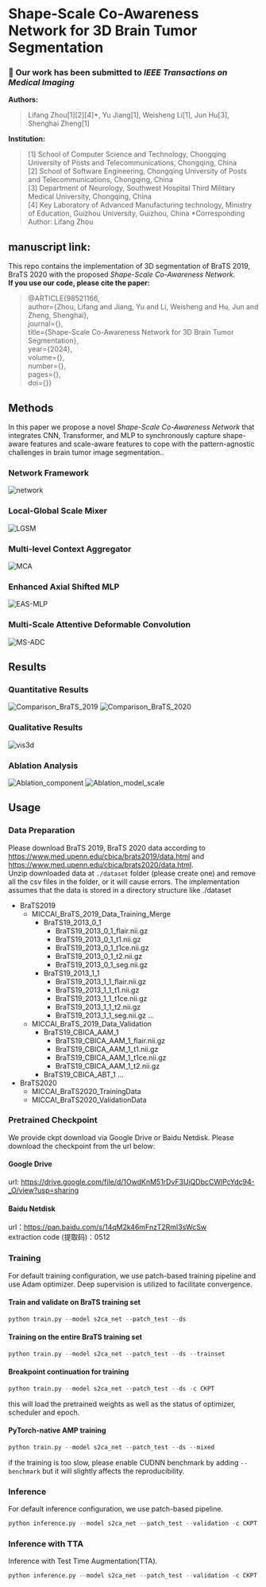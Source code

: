 # Shape-Scale Co-Awareness Network for 3D Brain Tumor Segmentation
### :tada: Our work has been submitted to *IEEE Transactions on Medical Imaging*  
**Authors:**  
> Lifang Zhou[1][2][4]*, Yu Jiang[1], Weisheng Li[1], Jun Hu[3], Shenghai Zheng[1]

**Institution:**
> [1] School of Computer Science and Technology, Chongqing University of Posts and Telecommunications, Chongqing, China  
> [2] School of Software Engineering, Chongqing University of Posts and Telecommunications, Chongqing, China  
> [3] Department of Neurology, Southwest Hospital Third Military Medical University, Chongqing, China  
> [4] Key Laboratory of Advanced Manufacturing technology, Ministry of Education, Guizhou University, Guizhou, China
> *Corresponding Author: Lifang Zhou

manuscript link:  
-   

This repo contains the implementation of 3D segmentation of BraTS 2019, BraTS 2020 with the proposed *Shape-Scale Co-Awareness Network*.  
**If you use our code, please cite the paper:**  
> @ARTICLE{98521166,  
  author={Zhou, Lifang and Jiang, Yu and Li, Weisheng and Hu, Jun and Zheng, Shenghai},  
  journal={},   
  title={Shape-Scale Co-Awareness Network for 3D Brain Tumor Segmentation},   
  year={2024},  
  volume={},  
  number={},  
  pages={},  
  doi={}}  

## Methods
In this paper we propose a novel *Shape-Scale Co-Awareness Network* that integrates CNN, Transformer, and MLP to synchronously capture shape-aware features and scale-aware features to cope with the pattern-agnostic challenges in brain tumor image segmentation..  
### Network Framework
![network](https://github.com/jiangyu945/S2CA-Net/blob/c4f6b12edd45bc8e1a33e1d1883d6c1d611fd5e3/img/Framework.png)
### Local-Global Scale Mixer
![LGSM](https://github.com/jiangyu945/S2CA-Net/blob/971c0ac07c91ee0c1aab2a00ddc31d57d640937f/img/LGSM.png)
### Multi-level Context Aggregator
![MCA](https://github.com/jiangyu945/S2CA-Net/blob/0885948ed7f7042763b6ea28a2b2a21aef49cb86/img/MCA.png)
### Enhanced Axial Shifted MLP
![EAS-MLP](https://github.com/jiangyu945/S2CA-Net/blob/08d955d0e9a89e5f0addf0aa19d7e86e6a4f26f1/img/EAS-MLP.png)
### Multi-Scale Attentive Deformable Convolution
![MS-ADC](https://github.com/jiangyu945/S2CA-Net/blob/c00b72b1581d8adea11b6644ac98308ef843be6e/img/MS-ADC.png)

## Results
### Quantitative Results
![Comparison_BraTS_2019](https://github.com/jiangyu945/S2CA-Net/blob/c257a2c983c4852fa26a585e667a282690c2a61d/img/Comparison_BraTS2019.png)
![Comparison_BraTS_2020](https://github.com/jiangyu945/S2CA-Net/blob/c257a2c983c4852fa26a585e667a282690c2a61d/img/Comparison_BraTS2020.png)
### Qualitative Results
![vis3d](https://github.com/jiangyu945/S2CA-Net/blob/c257a2c983c4852fa26a585e667a282690c2a61d/img/Visualization_Comparison.png)
### Ablation Analysis
![Ablation_component](https://github.com/jiangyu945/S2CA-Net/blob/c257a2c983c4852fa26a585e667a282690c2a61d/img/Ablation_component.png)
![Ablation_model_scale](https://github.com/jiangyu945/S2CA-Net/blob/c257a2c983c4852fa26a585e667a282690c2a61d/img/Ablation_model_scale.png)

## Usage
### Data Preparation
Please download BraTS 2019, BraTS 2020 data according to https://www.med.upenn.edu/cbica/brats2019/data.html and https://www.med.upenn.edu/cbica/brats2020/data.html.  
Unzip downloaded data at `./dataset` folder (please create one) and remove all the csv files in the folder, or it will cause errors.
The implementation assumes that the data is stored in a directory structure like
./dataset
  - BraTS2019
    -  MICCAI_BraTS_2019_Data_Training_Merge
       - BraTS19_2013_0_1
         - BraTS19_2013_0_1_flair.nii.gz
         - BraTS19_2013_0_1_t1.nii.gz
         - BraTS19_2013_0_1_t1ce.nii.gz
         - BraTS19_2013_0_1_t2.nii.gz
         - BraTS19_2013_0_1_seg.nii.gz
       - BraTS19_2013_1_1
         - BraTS19_2013_1_1_flair.nii.gz
         - BraTS19_2013_1_1_t1.nii.gz
         - BraTS19_2013_1_1_t1ce.nii.gz
         - BraTS19_2013_1_1_t2.nii.gz
         - BraTS19_2013_1_1_seg.nii.gz
       ...
    -  MICCAI_BraTS_2019_Data_Validation
       - BraTS19_CBICA_AAM_1
         - BraTS19_CBICA_AAM_1_flair.nii.gz
         - BraTS19_CBICA_AAM_1_t1.nii.gz
         - BraTS19_CBICA_AAM_1_t1ce.nii.gz
         - BraTS19_CBICA_AAM_1_t2.nii.gz
       - BraTS19_CBICA_ABT_1
       ...
  - BraTS2020
    - MICCAI_BraTS2020_TrainingData
    - MICCAI_BraTS2020_ValidationData

### Pretrained Checkpoint
We provide ckpt download via Google Drive or Baidu Netdisk. Please download the checkpoint from the url below:  
#### Google Drive
url: https://drive.google.com/file/d/1OwdKnM51rDvF3UiQDbcCWlPcYdc94-_O/view?usp=sharing
#### Baidu Netdisk
url：https://pan.baidu.com/s/14qM2k46mFnzT2RmI3sWcSw  
extraction code (提取码)：0512  

### Training
For default training configuration, we use patch-based training pipeline and use Adam optimizer. Deep supervision is utilized to facilitate convergence.
#### Train and validate on BraTS training set
```python
python train.py --model s2ca_net --patch_test --ds
```
#### Training on the entire BraTS training set
```python
python train.py --model s2ca_net --patch_test --ds --trainset
```
#### Breakpoint continuation for training
```python
python train.py --model s2ca_net --patch_test --ds -c CKPT
```
this will load the pretrained weights as well as the status of optimizer, scheduler and epoch.
#### PyTorch-native AMP training
```python
python train.py --model s2ca_net --patch_test --ds --mixed
```
if the training is too slow, please enable CUDNN benchmark by adding `--benchmark` but it will slightly affects the reproducibility.

### Inference
For default inference configuration, we use patch-based pipeline.
```python
python inference.py --model s2ca_net --patch_test --validation -c CKPT
```
### Inference with TTA
Inference with Test Time Augmentation(TTA).
```python
python inference.py --model s2ca_net --patch_test --validation -c CKPT --tta
```
